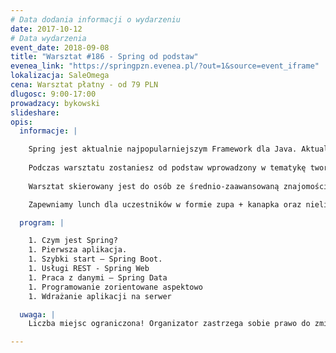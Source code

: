 ```yaml
---
# Data dodania informacji o wydarzeniu
date: 2017-10-12
# Data wydarzenia
event_date: 2018-09-08
title: "Warsztat #186 - Spring od podstaw"
evenea_link: "https://springpzn.evenea.pl/?out=1&source=event_iframe"
lokalizacja: SaleOmega
cena: Warsztat płatny - od 79 PLN
dlugosc: 9:00-17:00
prowadzacy: bykowski
slideshare:
opis:
  informacje: |

    Spring jest aktualnie najpopularniejszym Framework dla Java. Aktualnie większość ofert pracy na stanowisko Java Developer wymaga znajomości Spring Framework. Jego popularność nie jest przypadkowa i nie stanowi wymysłu pracodawców. Spring dzięki swojej prostocie a jednocześnie elastyczności zyskał spore zainteresowanie. Jego możliwości sprawiły, że rozwiązanie te zostało zaadaptowane zarówno przez duże korporacje jak i początkujące startupy.
    
    Podczas warsztatu zostaniesz od podstaw wprowadzony w tematykę tworzenia aplikacji internetowych z wykorzystaniem Spring Framework. Zbudujesz swoją pierwszą aplikacje wykorzystującą REST, bazy danych a następnie uruchomisz ją na serwerze by uczynić ją widzialną w internecie.
    
    Warsztat skierowany jest do osób ze średnio-zaawansowaną znajomością języka Java i podstawami Gita. Podczas warsztatu uczestnicy pracują na własnych komputerach. 

    Zapewniamy lunch dla uczestników w formie zupa + kanapka oraz nielimitowany serwis kawowy. Istnieje możliwość zamówienia lunchu w wersji mięsnej lub wegeteriańskiej.

  program: |

    1. Czym jest Spring?
    1. Pierwsza aplikacja.
    1. Szybki start – Spring Boot.
    1. Usługi REST - Spring Web
    1. Praca z danymi – Spring Data
    1. Programowanie zorientowane aspektowo
    1. Wdrażanie aplikacji na serwer

  uwaga: |
    Liczba miejsc ograniczona! Organizator zastrzega sobie prawo do zmiany lokalizacji wydarzenia oraz jego odwołania w przypadku niezgłoszenia się minimalnej liczby uczestników.

---
```

